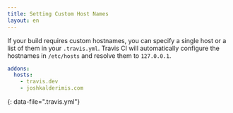 ```yaml
---
title: Setting Custom Host Names
layout: en
---
```


If your build requires custom hostnames, you can specify a single host or a
list of them in your `.travis.yml`. Travis CI will automatically configure the
hostnames in `/etc/hosts` and resolve them to `127.0.0.1`.

```yaml
addons:
  hosts:
    - travis.dev
    - joshkalderimis.com
```

{: data-file=".travis.yml"}
